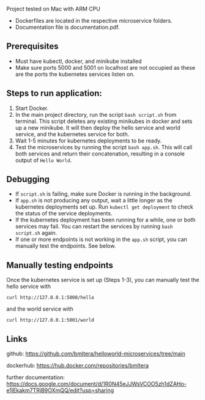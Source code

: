 Project tested on Mac with ARM CPU

- Dockerfiles are located in the respective microservice folders.
- Documentation file is documentation.pdf.

## Prerequisites
- Must have kubectl, docker, and minikube installed
- Make sure ports 5000 and 5001 on localhost are not occupied as these are the ports the kubernetes services listen on.

## Steps to run application:
1. Start Docker.
2. In the main project directory, run the script `bash script.sh` from terminal. This script deletes any existing minikubes in docker and sets up a new minikube. It will then deploy the hello service and world service, and the kubernetes service for both. 
3. Wait 1-5 minutes for kubernetes deployments to be ready.
4. Test the microservices by running the script `bash app.sh`. This will call both services and return their concatenation, resulting in a console output of `Hello World`.

## Debugging
- If `script.sh` is failing, make sure Docker is running in the background.
- If `app.sh` is not producing any output, wait a little longer as the kubernetes deployments set up. Run `kubectl get deployment` to check the status of the service deployments.
- If the kubernetes deployment has been running for a while, one or both services may fail. You can restart the services by running `bash script.sh` again.
- If one or more endpoints is not working in the `app.sh` script, you can manually test the endpoints. See below.

## Manually testing endpoints
Once the kubernetes service is set up (Steps 1-3), you can manually test the hello service with 

`curl http://127.0.0.1:5000/hello` 

and the world service with

`curl http://127.0.0.1:5001/world`


## Links
github: https://github.com/bmltera/helloworld-microservices/tree/main

dockerhub: https://hub.docker.com/repositories/bmltera

further documentation: https://docs.google.com/document/d/1R0N45eJJWsVCOO5zh1dZAHo-e1IEkakm7TRjB9OXmQQ/edit?usp=sharing
